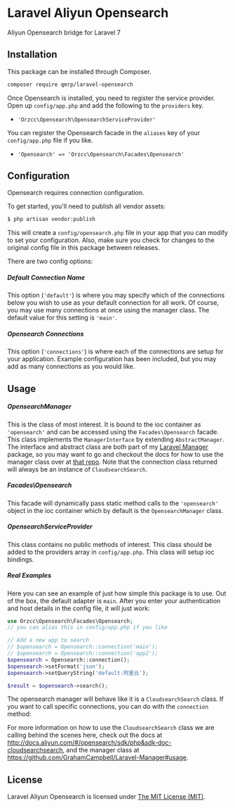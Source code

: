 # Laravel Aliyun Opensearch
Aliyun Opensearch bridge for Laravel 7

## Installation

This package can be installed through Composer.
```bash
composer require qmrp/laravel-opensearch
```

Once Opensearch is installed, you need to register the service provider. Open up `config/app.php` and add the following to the `providers` key.

* `'Orzcc\Opensearch\OpensearchServiceProvider'`

You can register the Opensearch facade in the `aliases` key of your `config/app.php` file if you like.

* `'Opensearch' => 'Orzcc\Opensearch\Facades\Opensearch'`

## Configuration

Opensearch requires connection configuration.

To get started, you'll need to publish all vendor assets:

```bash
$ php artisan vendor:publish
```

This will create a `config/opensearch.php` file in your app that you can modify to set your configuration. Also, make sure you check for changes to the original config file in this package between releases.

There are two config options:

##### Default Connection Name

This option (`'default'`) is where you may specify which of the connections below you wish to use as your default connection for all work. Of course, you may use many connections at once using the manager class. The default value for this setting is `'main'`.

##### Opensearch Connections

This option (`'connections'`) is where each of the connections are setup for your application. Example configuration has been included, but you may add as many connections as you would like.

## Usage

##### OpensearchManager

This is the class of most interest. It is bound to the ioc container as `'opensearch'` and can be accessed using the `Facades\Opensearch` facade. This class implements the `ManagerInterface` by extending `AbstractManager`. The interface and abstract class are both part of my [Laravel Manager](https://github.com/GrahamCampbell/Laravel-Manager) package, so you may want to go and checkout the docs for how to use the manager class over at [that repo](https://github.com/GrahamCampbell/Laravel-Manager#usage). Note that the connection class returned will always be an instance of `CloudsearchSearch`.

##### Facades\Opensearch

This facade will dynamically pass static method calls to the `'opensearch'` object in the ioc container which by default is the `OpensearchManager` class.

##### OpensearchServiceProvider

This class contains no public methods of interest. This class should be added to the providers array in `config/app.php`. This class will setup ioc bindings.

##### Real Examples

Here you can see an example of just how simple this package is to use. Out of the box, the default adapter is `main`. After you enter your authentication and host details in the config file, it will just work:

```php
use Orzcc\Opensearch\Facades\Opensearch;
// you can alias this in config/app.php if you like

// Add a new app to search
// $opensearch = Opensearch::connection('main');
// $opensearch = Opensearch::connection('app2');
$opensearch = Opensearch::connection();
$opensearch->setFormat('json');
$opensearch->setQueryString('default:阿里云');

$result = $opensearch->search();
```

The opensearch manager will behave like it is a `CloudsearchSearch` class. If you want to call specific connections, you can do with the `connection` method:


For more information on how to use the `CloudsearchSearch` class we are calling behind the scenes here, check out the docs at http://docs.aliyun.com/#/opensearch/sdk/php&sdk-doc-cloudsearchsearch, and the manager class at https://github.com/GrahamCampbell/Laravel-Manager#usage.


## License

Laravel Aliyun Opensearch is licensed under [The MIT License (MIT)](LICENSE).
